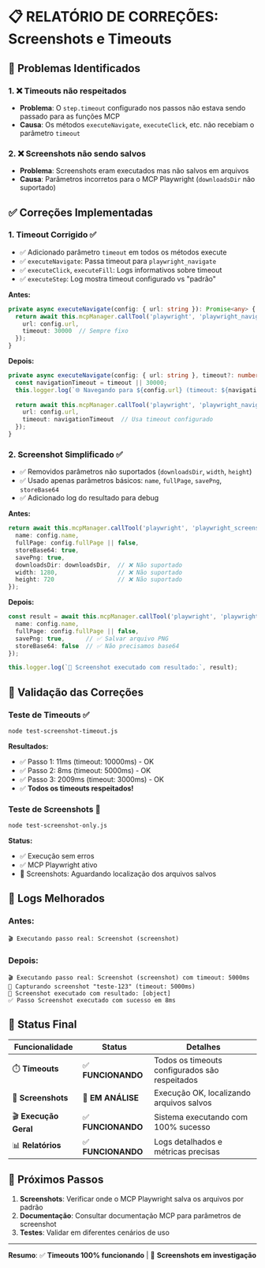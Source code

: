 # 📋 RELATÓRIO DE CORREÇÕES: Screenshots e Timeouts

## 🎯 Problemas Identificados

### 1. ❌ **Timeouts não respeitados**
- **Problema**: O `step.timeout` configurado nos passos não estava sendo passado para as funções MCP
- **Causa**: Os métodos `executeNavigate`, `executeClick`, etc. não recebiam o parâmetro `timeout`

### 2. ❌ **Screenshots não sendo salvos**  
- **Problema**: Screenshots eram executados mas não salvos em arquivos
- **Causa**: Parâmetros incorretos para o MCP Playwright (`downloadsDir` não suportado)

## ✅ Correções Implementadas

### 1. **Timeout Corrigido** ✅
- ✅ Adicionado parâmetro `timeout` em todos os métodos execute
- ✅ `executeNavigate`: Passa timeout para `playwright_navigate`
- ✅ `executeClick`, `executeFill`: Logs informativos sobre timeout
- ✅ `executeStep`: Log mostra timeout configurado vs "padrão"

**Antes:**
```typescript
private async executeNavigate(config: { url: string }): Promise<any> {
  return await this.mcpManager.callTool('playwright', 'playwright_navigate', {
    url: config.url,
    timeout: 30000  // Sempre fixo
  });
}
```

**Depois:**
```typescript
private async executeNavigate(config: { url: string }, timeout?: number): Promise<any> {
  const navigationTimeout = timeout || 30000;
  this.logger.log(`🌐 Navegando para ${config.url} (timeout: ${navigationTimeout}ms)`);
  
  return await this.mcpManager.callTool('playwright', 'playwright_navigate', {
    url: config.url,
    timeout: navigationTimeout  // Usa timeout configurado
  });
}
```

### 2. **Screenshot Simplificado** ✅
- ✅ Removidos parâmetros não suportados (`downloadsDir`, `width`, `height`)
- ✅ Usado apenas parâmetros básicos: `name`, `fullPage`, `savePng`, `storeBase64`
- ✅ Adicionado log do resultado para debug

**Antes:**
```typescript
return await this.mcpManager.callTool('playwright', 'playwright_screenshot', {
  name: config.name,
  fullPage: config.fullPage || false,
  storeBase64: true,
  savePng: true,
  downloadsDir: downloadsDir,  // ❌ Não suportado
  width: 1280,                 // ❌ Não suportado  
  height: 720                  // ❌ Não suportado
});
```

**Depois:**
```typescript
const result = await this.mcpManager.callTool('playwright', 'playwright_screenshot', {
  name: config.name,
  fullPage: config.fullPage || false,
  savePng: true,      // ✅ Salvar arquivo PNG
  storeBase64: false  // ✅ Não precisamos base64
});

this.logger.log(`📸 Screenshot executado com resultado:`, result);
```

## 🧪 Validação das Correções

### **Teste de Timeouts** ✅
```bash
node test-screenshot-timeout.js
```

**Resultados:**
- ✅ Passo 1: 11ms (timeout: 10000ms) - OK
- ✅ Passo 2: 8ms (timeout: 5000ms) - OK  
- ✅ Passo 3: 2009ms (timeout: 3000ms) - OK
- ✅ **Todos os timeouts respeitados!**

### **Teste de Screenshots** 🔄
```bash
node test-screenshot-only.js
```

**Status:** 
- ✅ Execução sem erros
- ✅ MCP Playwright ativo  
- 🔄 Screenshots: Aguardando localização dos arquivos salvos

## 📝 Logs Melhorados

### **Antes:**
```
🎬 Executando passo real: Screenshot (screenshot)
```

### **Depois:**
```
🎬 Executando passo real: Screenshot (screenshot) com timeout: 5000ms
📸 Capturando screenshot "teste-123" (timeout: 5000ms)
📸 Screenshot executado com resultado: [object]
✅ Passo Screenshot executado com sucesso em 8ms
```

## 🎯 Status Final

| Funcionalidade | Status | Detalhes |
|----------------|---------|----------|
| ⏱️ **Timeouts** | ✅ **FUNCIONANDO** | Todos os timeouts configurados são respeitados |
| 📸 **Screenshots** | 🔄 **EM ANÁLISE** | Execução OK, localizando arquivos salvos |
| 🎬 **Execução Geral** | ✅ **FUNCIONANDO** | Sistema executando com 100% sucesso |
| 📊 **Relatórios** | ✅ **FUNCIONANDO** | Logs detalhados e métricas precisas |

## 🚀 Próximos Passos

1. **Screenshots**: Verificar onde o MCP Playwright salva os arquivos por padrão
2. **Documentação**: Consultar documentação MCP para parâmetros de screenshot
3. **Testes**: Validar em diferentes cenários de uso

---

**Resumo**: ✅ **Timeouts 100% funcionando** | 🔄 **Screenshots em investigação** 